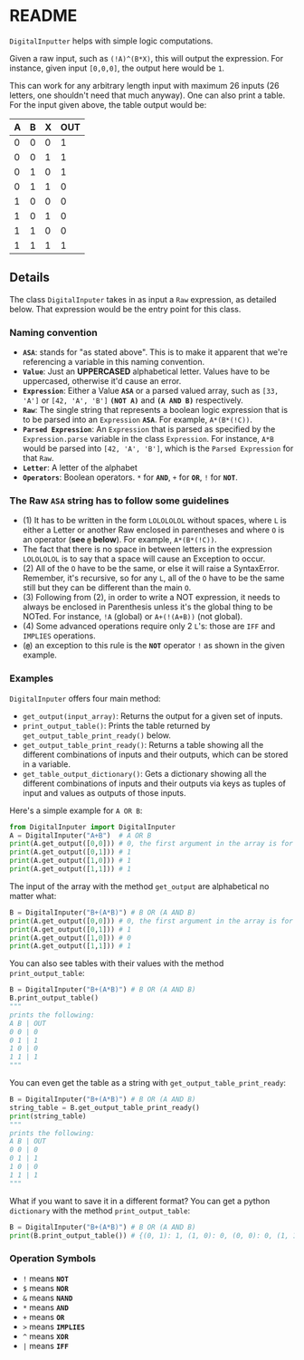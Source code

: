 # README

`DigitalInputter` helps with simple logic computations.

Given a raw input, such as `(!A)^(B*X)`, this will output the expression. For instance, given input `[0,0,0]`, the output here would be `1`.

This can work for any arbitrary length input with maximum 26 inputs (26 letters, one shouldn't need that much anyway). One can also print a table. For the input given above, the table output would be:

| A | B | X | OUT |
| - | - | - | --- |
| 0 | 0 | 0 |  1  |
| 0 | 0 | 1 |  1  |
| 0 | 1 | 0 |  1  |
| 0 | 1 | 1 |  0  |
| 1 | 0 | 0 |  0  |
| 1 | 0 | 1 |  0  |
| 1 | 1 | 0 |  0  |
| 1 | 1 | 1 |  1  | 

## Details

The class `DigitalInputer` takes in as input a `Raw` expression, as detailed below. That expression would be the entry point for this class. 

### Naming convention

- **`ASA`**: stands for "as stated above". This is to make it apparent that we're referencing a variable in this naming convention.
- **`Value`**: Just an **UPPERCASED** alphabetical letter. Values have to be uppercased, otherwise it'd cause an error.
- **`Expression`**: Either a Value **`ASA`** or a parsed valued array, such as `[33, 'A']` or `[42, 'A', 'B']` **`(NOT A)`** and **`(A AND B)`** respectively.
- **`Raw`**: The single string that represents a boolean logic expression that is to be parsed into an `Expression` **`ASA`**. For example, `A*(B*(!C))`.
- **`Parsed Expression`**: An `Expression` that is parsed as specified by the `Expression.parse` variable in the class `Expression`. For instance, `A*B` would be parsed into `[42, 'A', 'B']`, which is the `Parsed Expression` for that `Raw`.
- **`Letter`**: A letter of the alphabet
- **`Operators`**: Boolean operators. `*` for **`AND`**, `+` for **`OR`**, `!` for **`NOT`**.

### The Raw **`ASA`** string has to follow some guidelines

- (1) It has to be written in the form `LOLOLOLOL` without spaces, where `L` is either a Letter or another Raw enclosed in parentheses and where `O` is an operator (**see `@` below**). For example, `A*(B*(!C))`. 
- The fact that there is no space in between letters in the expression `LOLOLOLOL` is to say that a space will cause an Exception to occur.
- (2) All of the `O` have to be the same, or else it will raise a SyntaxError. Remember, it's recursive, so for any `L`, all of the `O` have to be the same still but they can be different than the main `O`. 
- (3) Following from (2), in order to write a NOT expression, it needs to always be enclosed in Parenthesis unless it's the global thing to be NOTed. For instance, `!A` (global) or `A+(!(A+B))` (not global).
- (4) Some advanced operations require only 2 `L`'s: those are `IFF` and `IMPLIES` operations.
- (**`@`**) an exception to this rule is the **`NOT`** operator `!` as shown in the given example.

### Examples

`DigitalInputer` offers four main method:
- `get_output(input_array)`: Returns the output for a given set of inputs.
- `print_output_table()`: Prints the table returned by `get_output_table_print_ready()` below.
- `get_output_table_print_ready()`: Returns a table showing all the different combinations of inputs and their outputs, which can be stored in a variable.
- `get_table_output_dictionary()`: Gets a dictionary showing all the different combinations of inputs and their outputs via keys as tuples of input and values as outputs of those inputs.

Here's a simple example for `A OR B`:
```python
from DigitalInputer import DigitalInputer
A = DigitalInputer("A+B")  # A OR B
print(A.get_output([0,0])) # 0, the first argument in the array is for A
print(A.get_output([0,1])) # 1
print(A.get_output([1,0])) # 1
print(A.get_output([1,1])) # 1
```

The input of the array with the method `get_output` are alphabetical no matter what:
```python
B = DigitalInputer("B+(A*B)") # B OR (A AND B)
print(A.get_output([0,0])) # 0, the first argument in the array is for A
print(A.get_output([0,1])) # 1
print(A.get_output([1,0])) # 0
print(A.get_output([1,1])) # 1

```

You can also see tables with their values with the method `print_output_table`:
```python
B = DigitalInputer("B+(A*B)") # B OR (A AND B)
B.print_output_table()
"""
prints the following:
A B | OUT
0 0 | 0
0 1 | 1
1 0 | 0
1 1 | 1
"""
```

You can even get the table as a string with `get_output_table_print_ready`:
```python
B = DigitalInputer("B+(A*B)") # B OR (A AND B)
string_table = B.get_output_table_print_ready()
print(string_table)
"""
prints the following:
A B | OUT
0 0 | 0
0 1 | 1
1 0 | 0
1 1 | 1
"""
```

What if you want to save it in a different format? You can get a python `dictionary` with the method `print_output_table`:

```python
B = DigitalInputer("B+(A*B)") # B OR (A AND B)
print(B.print_output_table()) # {(0, 1): 1, (1, 0): 0, (0, 0): 0, (1, 1): 1}
```

### Operation Symbols 

- `!` means **`NOT`**
- `$` means **`NOR`**
- `&` means **`NAND`**
- `*` means **`AND`**
- `+` means **`OR`**
- `>` means **`IMPLIES`**
- `^` means **`XOR`**
- `|` means **`IFF`**
